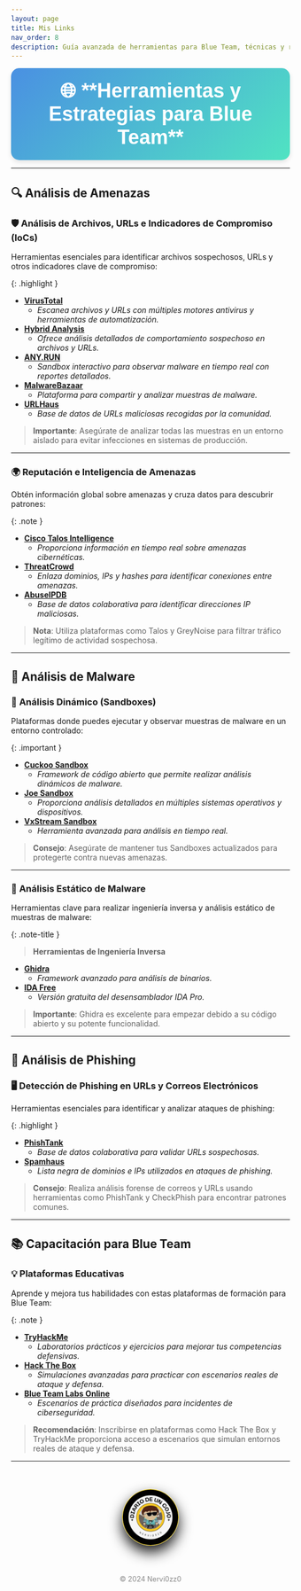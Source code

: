 ```yaml
---
layout: page
title: Mis Links
nav_order: 8
description: Guía avanzada de herramientas para Blue Team, técnicas y recursos especializados en ciberseguridad.
---
```


<div style="background: linear-gradient(135deg, #4a90e2, #50e3c2); padding: 20px; border-radius: 15px; text-align: center; color: #fff; font-family: 'Arial', sans-serif; box-shadow: 0 4px 8px rgba(0, 0, 0, 0.1);">
    <h1 style="font-size: 36px; margin: 0;">🌐 **Herramientas y Estrategias para Blue Team**</h1>
</div>

---

## 🔍 **Análisis de Amenazas**

### 🛡️ **Análisis de Archivos, URLs e Indicadores de Compromiso (IoCs)**

Herramientas esenciales para identificar archivos sospechosos, URLs y otros indicadores clave de compromiso:

{: .highlight }
- **[VirusTotal](https://www.virustotal.com)**
  - _Escanea archivos y URLs con múltiples motores antivirus y herramientas de automatización._
- **[Hybrid Analysis](https://www.hybrid-analysis.com)**
  - _Ofrece análisis detallados de comportamiento sospechoso en archivos y URLs._
- **[ANY.RUN](https://any.run)**
  - _Sandbox interactivo para observar malware en tiempo real con reportes detallados._
- **[MalwareBazaar](https://malwarebazaar.org)**
  - _Plataforma para compartir y analizar muestras de malware._
- **[URLHaus](https://urlhaus.abuse.ch)**
  - _Base de datos de URLs maliciosas recogidas por la comunidad._

> **Importante**: Asegúrate de analizar todas las muestras en un entorno aislado para evitar infecciones en sistemas de producción.

---

### 🌍 **Reputación e Inteligencia de Amenazas**

Obtén información global sobre amenazas y cruza datos para descubrir patrones:

{: .note }
- **[Cisco Talos Intelligence](https://www.talosintelligence.com)**
  - _Proporciona información en tiempo real sobre amenazas cibernéticas._
- **[ThreatCrowd](https://www.threatcrowd.org)**
  - _Enlaza dominios, IPs y hashes para identificar conexiones entre amenazas._
- **[AbuseIPDB](https://www.abuseipdb.com)**
  - _Base de datos colaborativa para identificar direcciones IP maliciosas._

> **Nota**: Utiliza plataformas como Talos y GreyNoise para filtrar tráfico legítimo de actividad sospechosa.

---

## 🐾 **Análisis de Malware**

### 🚀 **Análisis Dinámico (Sandboxes)**

Plataformas donde puedes ejecutar y observar muestras de malware en un entorno controlado:

{: .important }
- **[Cuckoo Sandbox](https://cuckoosandbox.org)**
  - _Framework de código abierto que permite realizar análisis dinámicos de malware._
- **[Joe Sandbox](https://www.joesecurity.org)**
  - _Proporciona análisis detallados en múltiples sistemas operativos y dispositivos._
- **[VxStream Sandbox](https://www.vmray.com)**
  - _Herramienta avanzada para análisis en tiempo real._

> **Consejo**: Asegúrate de mantener tus Sandboxes actualizados para protegerte contra nuevas amenazas.

---

### 🔬 **Análisis Estático de Malware**

Herramientas clave para realizar ingeniería inversa y análisis estático de muestras de malware:

{: .note-title }
> **Herramientas de Ingeniería Inversa**  
- **[Ghidra](https://ghidra-sre.org)**
  - _Framework avanzado para análisis de binarios._
- **[IDA Free](https://www.hex-rays.com/products/ida/support/download_freeware/)**
  - _Versión gratuita del desensamblador IDA Pro._

> **Importante**: Ghidra es excelente para empezar debido a su código abierto y su potente funcionalidad.

---

## 📧 **Análisis de Phishing**

### 🖥️ **Detección de Phishing en URLs y Correos Electrónicos**

Herramientas esenciales para identificar y analizar ataques de phishing:

{: .highlight }
- **[PhishTank](https://www.phishtank.com)**
  - _Base de datos colaborativa para validar URLs sospechosas._
- **[Spamhaus](https://www.spamhaus.org)**
  - _Lista negra de dominios e IPs utilizados en ataques de phishing._

> **Consejo**: Realiza análisis forense de correos y URLs usando herramientas como PhishTank y CheckPhish para encontrar patrones comunes.

---

## 📚 **Capacitación para Blue Team**

### 💡 **Plataformas Educativas**

Aprende y mejora tus habilidades con estas plataformas de formación para Blue Team:

{: .note }
- **[TryHackMe](https://www.tryhackme.com)**
  - _Laboratorios prácticos y ejercicios para mejorar tus competencias defensivas._
- **[Hack The Box](https://www.hackthebox.eu)**
  - _Simulaciones avanzadas para practicar con escenarios reales de ataque y defensa._
- **[Blue Team Labs Online](https://www.btl.io)**
  - _Escenarios de práctica diseñados para incidentes de ciberseguridad._

> **Recomendación**: Inscribirse en plataformas como Hack The Box y TryHackMe proporciona acceso a escenarios que simulan entornos reales de ataque y defensa.

---

<div style="text-align: center; margin: 50px auto;">
    <img src="/assets/images/cojo.png" alt="Firma" style="max-width: 20%; border-radius: 50%; border: 1px solid #FFD700; box-shadow: 0 12px 24px rgba(0, 0, 0, 0.9);">
</div>

<div style="text-align: center; margin-top: 40px;">
    <p style="font-size: 0.9em; color: #888;">© 2024 Nervi0zz0</p>
</div>

